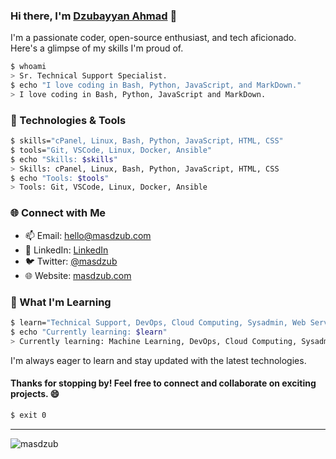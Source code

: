 
### Hi there, I'm [Dzubayyan Ahmad](https://github.com/masdzub) 👋

I'm a passionate coder, open-source enthusiast, and tech aficionado. 
Here's a glimpse of my skills I'm proud of.

```bash
$ whoami
> Sr. Technical Support Specialist.
$ echo "I love coding in Bash, Python, JavaScript, and MarkDown."
> I love coding in Bash, Python, JavaScript and MarkDown.
```

### 🔧 Technologies & Tools

```bash
$ skills="cPanel, Linux, Bash, Python, JavaScript, HTML, CSS"
$ tools="Git, VSCode, Linux, Docker, Ansible"
$ echo "Skills: $skills"
> Skills: cPanel, Linux, Bash, Python, JavaScript, HTML, CSS
$ echo "Tools: $tools"
> Tools: Git, VSCode, Linux, Docker, Ansible
```

### 🌐 Connect with Me

- 📫 Email: hello@masdzub.com
- 💼 LinkedIn: [LinkedIn](https://www.linkedin.com/in/masdzub/)
- 🐦 Twitter: [@masdzub](https://twitter.com/masdzub)
- 🌐 Website: [masdzub.com](https://masdzub.com)


### 🌱 What I'm Learning

```bash
$ learn="Technical Support, DevOps, Cloud Computing, Sysadmin, Web Services "
$ echo "Currently learning: $learn"
> Currently learning: Machine Learning, DevOps, Cloud Computing, Sysadmin, Web Services
```

I'm always eager to learn and stay updated with the latest technologies.

#### Thanks for stopping by! Feel free to connect and collaborate on exciting projects. 😄

```bash
$ exit 0
```

---
<p align="left"> <img src="https://komarev.com/ghpvc/?username=masdzub&label=Profile%20views&color=0e75b6&style=flat" alt="masdzub" /> </p>

